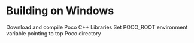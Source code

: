 Building on Windows
===================

Download and compile Poco C++ Libraries
Set POCO_ROOT environment variable pointing to top Poco directory
